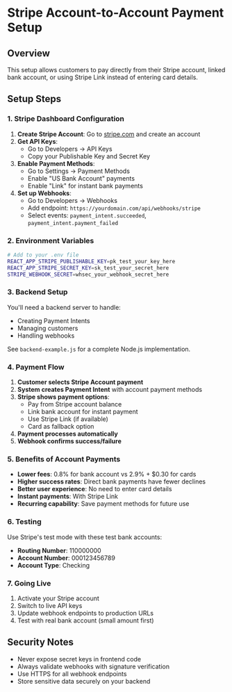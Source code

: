 # Stripe Account-to-Account Payment Setup

## Overview
This setup allows customers to pay directly from their Stripe account, linked bank account, or using Stripe Link instead of entering card details.

## Setup Steps

### 1. Stripe Dashboard Configuration

1. **Create Stripe Account**: Go to [stripe.com](https://stripe.com) and create an account
2. **Get API Keys**: 
   - Go to Developers → API Keys
   - Copy your Publishable Key and Secret Key
3. **Enable Payment Methods**:
   - Go to Settings → Payment Methods
   - Enable "US Bank Account" payments
   - Enable "Link" for instant bank payments
4. **Set up Webhooks**:
   - Go to Developers → Webhooks
   - Add endpoint: `https://yourdomain.com/api/webhooks/stripe`
   - Select events: `payment_intent.succeeded`, `payment_intent.payment_failed`

### 2. Environment Variables

```bash
# Add to your .env file
REACT_APP_STRIPE_PUBLISHABLE_KEY=pk_test_your_key_here
REACT_APP_STRIPE_SECRET_KEY=sk_test_your_secret_here
STRIPE_WEBHOOK_SECRET=whsec_your_webhook_secret_here
```

### 3. Backend Setup

You'll need a backend server to handle:
- Creating Payment Intents
- Managing customers
- Handling webhooks

See `backend-example.js` for a complete Node.js implementation.

### 4. Payment Flow

1. **Customer selects Stripe Account payment**
2. **System creates Payment Intent** with account payment methods
3. **Stripe shows payment options**:
   - Pay from Stripe account balance
   - Link bank account for instant payment
   - Use Stripe Link (if available)
   - Card as fallback option
4. **Payment processes automatically**
5. **Webhook confirms success/failure**

### 5. Benefits of Account Payments

- **Lower fees**: 0.8% for bank account vs 2.9% + $0.30 for cards
- **Higher success rates**: Direct bank payments have fewer declines
- **Better user experience**: No need to enter card details
- **Instant payments**: With Stripe Link
- **Recurring capability**: Save payment methods for future use

### 6. Testing

Use Stripe's test mode with these test bank accounts:
- **Routing Number**: 110000000
- **Account Number**: 000123456789
- **Account Type**: Checking

### 7. Going Live

1. Activate your Stripe account
2. Switch to live API keys
3. Update webhook endpoints to production URLs
4. Test with real bank account (small amount first)

## Security Notes

- Never expose secret keys in frontend code
- Always validate webhooks with signature verification
- Use HTTPS for all webhook endpoints
- Store sensitive data securely on your backend